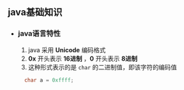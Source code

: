 
## java基础知识

  - ### java语言特性

    1. java 采用 **Unicode** 编码格式
    2. **0x** 开头表示 **16进制** ，**0** 开头表示 **8进制**
    3. 这种形式表示的是 `char` 的二进制值，即该字符的编码值
    ```java
      char a = 0xffff;
    ```
    

